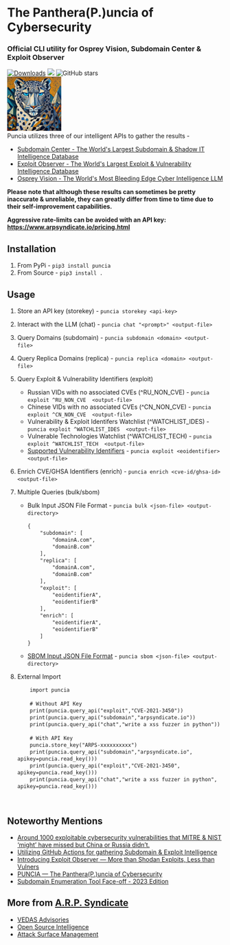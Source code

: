 # The Panthera(P.)uncia of Cybersecurity

### Official CLI utility for Osprey Vision, Subdomain Center & Exploit Observer

[![Downloads](https://pepy.tech/badge/puncia)](https://pepy.tech/project/puncia)
<img src="https://img.shields.io/badge/contributions-welcome-brightgreen.svg?style=flat">
<img alt="GitHub stars" src="https://img.shields.io/github/stars/ARPSyndicate/puncia">
<br>
<img src="https://raw.githubusercontent.com/ARPSyndicate/puncia/master/puncia.png" width=25%>
<br>
Puncia utilizes three of our intelligent APIs to gather the results - <br>

- [Subdomain Center - The World's Largest Subdomain & Shadow IT Intelligence Database](https://subdomain.center)<br>
- [Exploit Observer - The World's Largest Exploit & Vulnerability Intelligence Database](https://exploit.observer)<br>
- [Osprey Vision - The World's Most Bleeding Edge Cyber Intelligence LLM](https://osprey.vision)

**Please note that although these results can sometimes be pretty inaccurate & unreliable, they can greatly differ from time to time due to their self-improvement capabilities.**

**Aggressive rate-limits can be avoided with an API key: https://www.arpsyndicate.io/pricing.html**

## Installation

1. From PyPi - `pip3 install puncia`
2. From Source - `pip3 install .`<br>

## Usage

1.  Store an API key (storekey) - `puncia storekey <api-key>`
2.  Interact with the LLM (chat) - `puncia chat "<prompt>" <output-file>`
3.  Query Domains (subdomain) - `puncia subdomain <domain> <output-file>`
4.  Query Replica Domains (replica) - `puncia replica <domain> <output-file>`
5.  Query Exploit & Vulnerability Identifiers (exploit)
    - Russian VIDs with no associated CVEs (^RU_NON_CVE) - `puncia exploit ^RU_NON_CVE  <output-file>`
    - Chinese VIDs with no associated CVEs (^CN_NON_CVE) - `puncia exploit ^CN_NON_CVE  <output-file>`
    - Vulnerability & Exploit Identifers Watchlist (^WATCHLIST_IDES) - `puncia exploit ^WATCHLIST_IDES  <output-file>`
    - Vulnerable Technologies Watchlist (^WATCHLIST_TECH) - `puncia exploit ^WATCHLIST_TECH  <output-file>`
    - [Supported Vulnerability Identifiers](https://github.com/ARPSyndicate/docs?tab=readme-ov-file#supported-vulnerability-identifiers) - `puncia exploit <eoidentifier> <output-file>`
6.  Enrich CVE/GHSA Identifiers (enrich) - `puncia enrich <cve-id/ghsa-id> <output-file>`
7.  Multiple Queries (bulk/sbom)

    - Bulk Input JSON File Format - `puncia bulk <json-file> <output-directory>`
      ```
      {
          "subdomain": [
              "domainA.com",
              "domainB.com"
          ],
          "replica": [
              "domainA.com",
              "domainB.com"
          ],
          "exploit": [
              "eoidentifierA",
              "eoidentifierB"
          ],
          "enrich": [
              "eoidentifierA",
              "eoidentifierB"
          ]
      }
      ```
    - [SBOM Input JSON File Format](https://github.com/CycloneDX/bom-examples/blob/master/SBOM/protonmail-webclient-v4-0912dff/bom.json) - `puncia sbom <json-file> <output-directory>`

8.  External Import

    ```
        import puncia

        # Without API Key
        print(puncia.query_api("exploit","CVE-2021-3450"))
        print(puncia.query_api("subdomain","arpsyndicate.io"))
        print(puncia.query_api("chat","write a xss fuzzer in python"))

        # With API Key
        puncia.store_key("ARPS-xxxxxxxxxx")
        print(puncia.query_api("subdomain","arpsyndicate.io", apikey=puncia.read_key()))
        print(puncia.query_api("exploit","CVE-2021-3450", apikey=puncia.read_key()))
        print(puncia.query_api("chat","write a xss fuzzer in python", apikey=puncia.read_key()))

    ```

<br>

## Noteworthy Mentions

- [Around 1000 exploitable cybersecurity vulnerabilities that MITRE & NIST ‘might’ have missed but China or Russia didn’t.](https://blog.arpsyndicate.io/over-a-1000-vulnerabilities-that-mitre-nist-might-have-missed-but-china-or-russia-did-not-871b2364a526)
- [Utilizing GitHub Actions for gathering Subdomain & Exploit Intelligence](https://blog.arpsyndicate.io/utilizing-github-actions-for-gathering-subdomain-exploit-intelligence-bbc79c19bb85)
- [Introducing Exploit Observer — More than Shodan Exploits, Less than Vulners](https://blog.arpsyndicate.io/introducing-exploit-observer-more-than-shodan-exploits-less-than-vulners-23eaea466e4a)
- [PUNCIA — The Panthera(P.)uncia of Cybersecurity](https://blog.arpsyndicate.io/puncia-the-panthera-p-uncia-of-cybersecurity-ft-puncia-subdomain-center-exploit-observer-9a9d8cca9576)
- [Subdomain Enumeration Tool Face-off - 2023 Edition](https://blog.blacklanternsecurity.com/p/subdomain-enumeration-tool-face-off-4e5)

## More from [A.R.P. Syndicate](https://www.arpsyndicate.io)

- [VEDAS Advisories](https://vedas.arpsyndicate.io)
- [Open Source Intelligence](https://asm.arpsyndicate.io/intelligence.html)
- [Attack Surface Management](https://asm.arpsyndicate.io)
